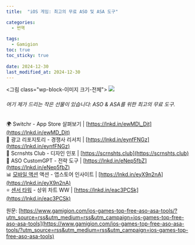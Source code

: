```yaml
---
title:  "iOS 게임: 최고의 무료 ASO 및 ASA 도구"

categories:
  - 번역
  
tags:
  - Gamigion
toc: true
toc_sticky: true
 
date: 2024-12-30
last_modified_at: 2024-12-30
---
```

<그림 class="wp-block-이미지 크기-전체"> ![](https://www.gamigion.com/wp-content/uploads/2024/12/iOS-Games-Top-Free-ASO-ASA-Tools.jpg)

###### 여기 제가 드리는 작은 선물이 있습니다: ASO & ASA를 위한 최고의 무료 도구.

🌍 Switchr - App Store 살펴보기 | [https://lnkd.in/ewMD\_Dit](https://lnkd.in/ewMD_Dit)  
🔎 광고 리포지토리 - 경쟁사 리서치 | [https://lnkd.in/eynfFNGz](https://lnkd.in/eynfFNGz)  
📸 Scrnshts Club - 디자인 인포 | [https://scrnshts.club](https://scrnshts.club)  
💬 ASO CustomGPT - 전략 도구 | [https://lnkd.in/eNep5fbZ](https://lnkd.in/eNep5fbZ)  
📊 [모바일 액션](https://www.linkedin.com/company/mobile-action/) 액션 - 앱스토어 인사이트 | [https://lnkd.in/eyX9n2nA](https://lnkd.in/eyX9n2nA)  
⭐ [센서 타워](https://www.linkedin.com/company/sensor-tower/) \- 상위 차트 WW | [https://lnkd.in/eac3PCSk](https://lnkd.in/eac3PCSk)

원문: [https://www.gamigion.com/ios-games-top-free-aso-asa-tools/?utm_source=rss&utm_medium=rss&utm_campaign=ios-games-top-free-aso-asa-tools](https://www.gamigion.com/ios-games-top-free-aso-asa-tools/?utm_source=rss&utm_medium=rss&utm_campaign=ios-games-top-free-aso-asa-tools)